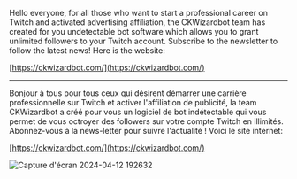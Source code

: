 Hello everyone, for all those who want to start a professional career on Twitch and activated advertising affiliation, the CKWizardbot team has created for you undetectable bot software which allows you to grant unlimited followers to your Twitch account. Subscribe to the newsletter to follow the latest news!
Here is the website:

[https://ckwizardbot.com/](https://ckwizardbot.com/)

-------------------------------------------------------------------------
Bonjour à tous pour tous ceux qui désirent démarrer une carrière professionnelle sur Twitch et activer l'affiliation de publicité, la team CKWizardbot a créé pour vous un logiciel de bot indétectable qui vous permet de vous octroyer des followers sur votre compte Twitch en illimités. Abonnez-vous à la news-letter pour suivre l'actualité !
Voici le site internet:

[https://ckwizardbot.com/](https://ckwizardbot.com/)

![Capture d'écran 2024-04-12 192632](https://github.com/CkwizardBot/twitch-view-bot/assets/166862330/92a5d97a-01f9-4af9-895f-5d133164e348)
